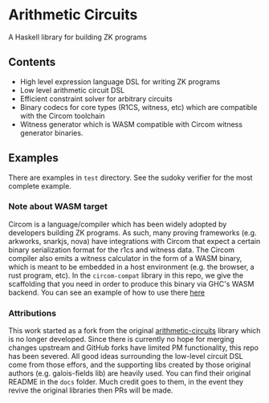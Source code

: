 # Arithmetic Circuits

A Haskell library for building ZK programs

## Contents
- High level expression language DSL for writing ZK programs
- Low level arithmetic circuit DSL
- Efficient constraint solver for arbitrary circuits
- Binary codecs for core types (R1CS, witness, etc) which are compatible with the Circom toolchain
- Witness generator which is WASM compatible with Circom witness generator binaries.

## Examples
There are examples in `test` directory. See the sudoky verifier for the most complete example.

### Note about WASM target
Circom is a language/compiler which has been widely adopted by developers building ZK programs. As such, many proving frameworks (e.g. arkworks, snarkjs, nova) have integrations with Circom that expect a certain binary serialization format for the r1cs and witness data. The Circom compiler also emits a witness calculator in the form of a WASM binary, which is meant to be embedded in a host environment (e.g. the browser, a rust program, etc). In the `circom-compat` library in this repo, we give the scaffolding that you need in order to produce this binary via GHC's WASM backend. You can see an example of how to use there [here](https://github.com/l-adic/factors) 


### Attributions
This work started as a fork from the original [arithmetic-circuits](https://github.com/sdiehl/arithmetic-circuits) library which is no longer developed. Since there is currently no hope for merging changes upstream and GitHub forks have limited PM functionality, this repo has been severed. All good ideas surrounding the low-level circuit DSL come from those effors, and the supporting libs created by those original authors (e.g. galois-fields lib) are heavily used. You can find their original README in the `docs` folder. Much credit goes to them, in the event they revive the original libraries then PRs will be made.